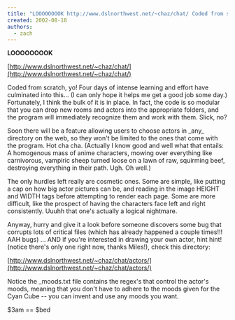 ```yaml
---
title: "LOOOOOOOOK http://www.dslnorthwest.net/~chaz/chat/ Coded from scratch,"
created: 2002-08-18
authors: 
  - zach
---
```


**LOOOOOOOOK**  
  
[http://www.dslnorthwest.net/~chaz/chat/](http://www.dslnorthwest.net/~chaz/chat/)  
  
Coded from scratch, yo! Four days of intense learning and effort have culminated into this... (I can only hope it helps me get a good job some day.) Fortunately, I think the bulk of it is in place. In fact, the code is so modular that you can drop new rooms and actors into the appropriate folders, and the program will immediately recognize them and work with them. Slick, no?  
  
Soon there will be a feature allowing users to choose actors in \_any\_ directory on the web, so they won't be limited to the ones that come with the program. Hot cha cha. (Actually I know good and well what that entails: A homogenous mass of anime characters, mowing over everything like carnivorous, vampiric sheep turned loose on a lawn of raw, squirming beef, destroying everything in their path. Ugh. Oh well.)  
  
The only hurdles left really are cosmetic ones. Some are simple, like putting a cap on how big actor pictures can be, and reading in the image HEIGHT and WIDTH tags before attempting to render each page. Some are more difficult, like the prospect of having the characters face left and right consistently. Uuuhh that one's actually a logical nightmare.  
  
Anyway, hurry and give it a look before someone discovers some bug that corrupts lots of critical files (which has already happened a couple times!!! AAH bugs) ... AND if you're interested in drawing your own actor, hint hint! (notice there's only one right now, thanks Miles!), check this directory:  
  
[http://www.dslnorthwest.net/~chaz/chat/actors/](http://www.dslnorthwest.net/~chaz/chat/actors/)  
  
Notice the \_moods.txt file contains the regex's that control the actor's moods, meaning that you don't have to adhere to the moods given for the Cyan Cube -- you can invent and use any moods you want.

$3am == $bed
